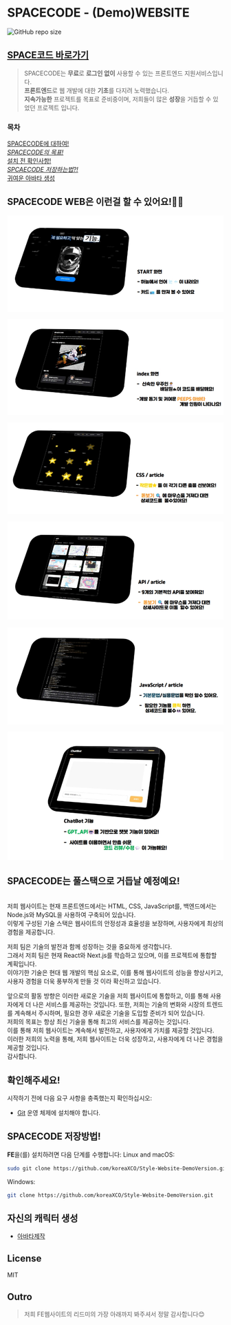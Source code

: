 # SPACECODE - (Demo)WEBSITE

![GitHub repo size](https://img.shields.io/github/repo-size/koreaXCO/Style-Website-DemoVersion.git)

## [SPACE코드 바로가기](https://spacecode-website.netlify.app/)

> SPACECODE는 **무료**로 **로그인 없이** 사용할 수 있는 프론트엔드 지원서비스입니다.  
> **프론트엔드**로 웹 개발에 대한 **기초**를 다지려 노력했습니다.  
> **지속가능한** 프로젝트를 목표로 준비중이며,
>  저희들이 많은 **성장**을 거듭할 수 있었던 프로젝트 입니다.
> 

### 목차
[SPACECODE에 대하여!](#spacecode-web은-이런걸-할-수-있어요)
<br>*[SPACECODE의 목표!](#spacecode는-풀스택으로-거듭날-예정예요)
<br>*[설치 전 확인사항!](#확인해주세요)
<br>*[SPCAECODE 저장하는법?!](#spacecode-저장방법)
<br>*[귀여운 아바타 생성](#자신의-캐릭터-생성)

## SPACECODE WEB은 이런걸 할 수 있어요!🧑‍🚀

![vCard Desktop Demo](./website-demo-image/start.jpeg "Desktop Demo")

![vCard Mobile Demo](./website-demo-image/index.jpeg "Mobile Demo")

![vCard Mobile Demo](./website-demo-image/css.jpeg "Mobile Demo")

![vCard Mobile Demo](./website-demo-image/api.jpeg "Mobile Demo")

![vCard Mobile Demo](./website-demo-image/script.jpeg "Mobile Demo")

![vCard Mobile Demo](./website-demo-image/chatbot.jpeg "Mobile Demo")

## SPACECODE는 풀스택으로 거듭날 예정예요!
<br>저희 웹사이트는 현재 프론트엔드에서는 HTML, CSS, JavaScript를, 백엔드에서는 Node.js와 MySQL을 사용하여 구축되어 있습니다. <br> 이렇게 구성된 기술 스택은 웹사이트의 안정성과 효율성을 보장하며, 사용자에게 최상의 경험을 제공합니다.

저희 팀은 기술의 발전과 함께 성장하는 것을 중요하게 생각합니다. 
<br>그래서 저희 팀은 현재 React와 Next.js를 학습하고 있으며, 이를 프로젝트에 통합할 계획입니다. <br>
이야기한 기술은 현대 웹 개발의 핵심 요소로, 이를 통해 웹사이트의 성능을 향상시키고, 사용자 경험을 더욱 풍부하게 만들 것 이라 확신하고 있습니다.

앞으로의 활동 방향은 이러한 새로운 기술을 저희 웹사이트에 통합하고, 이를 통해 사용자에게 더 나은 서비스를 제공하는 것입니다. 또한, 저희는 기술의 변화와 시장의 트렌드를 계속해서 주시하며, 필요한 경우 새로운 기술을 도입할 준비가 되어 있습니다. <br>저희의 목표는 항상 최신 기술을 통해 최고의 서비스를 제공하는 것입니다.
<br> 이를 통해 저희 웹사이트는 계속해서 발전하고, 사용자에게 가치를 제공할 것입니다. <br>이러한 저희의 노력을 통해, 저희 웹사이트는 더욱 성장하고, 사용자에게 더 나은 경험을 제공할 것입니다.<br> 감사합니다.


## 확인해주세요!

시작하기 전에 다음 요구 사항을 충족했는지 확인하십시오:

* [Git](https://git-scm.com/downloads "Download Git") 운영 체제에 설치해야 합니다.

## SPACECODE 저장방법!

**FE**을(를) 설치하려면 다음 단계를 수행합니다:
Linux and macOS:

```bash
sudo git clone https://github.com/koreaXCO/Style-Website-DemoVersion.git
```

Windows:

```bash
git clone https://github.com/koreaXCO/Style-Website-DemoVersion.git
```
## 자신의 캐릭터 생성
* [아바타제작](https://peeps.ui8.net/ "캐릭터를 생성!")

## License

MIT

## Outro

> 저희 FE웹사이트의 리드미의 가장 아래까지 봐주셔서 정말 감사합니다😊  

